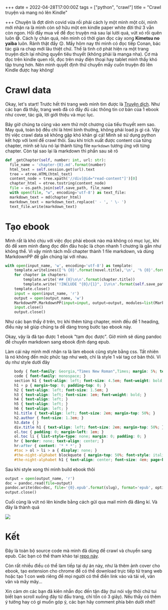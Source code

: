 +++
date = 2022-04-28T17:00:00Z
tags = ["python", "crawl"]
title = "Crawl truyện và mang nó lên Kindle"

+++
Chuyện là đợt dính covid vừa rồi phải cách ly một mình một cõi, mình mới nhận ra là mình còn sở hữu một em kindle paper white đời thứ 3 vẫn còn ngon. Hồi đấy mua về để đọc truyện mà sau lại lười quá, vứt xó rồi quên luôn :sweat_smile:. Cách ly chán quá, nên mình có thời gian đọc cày xong **Kimetsu no yaiba** luôn. Rảnh thật đấy :relieved:. Mấy hôm nay thì mình có đọc tiếp Conan, bác tác giả ra chap mới lâu thiệt chứ. Thế là tình cờ phát hiện ra một trang truyện dịch lại những quyển tiêu thuyết (không phải là manga nha). Cơ mà đọc trên kindle quen rồi, đọc trên máy điện thoại hay tablet mình thấy khó tập trung hơn. Nên mình quyết định thử chuyển mấy cuốn truyện đó lên Kindle được hay không!

# Crawl data

Okay, let's start! Trước hết thì trang web mình tìm được là [Truyện dịch](https://truyendich.com/tieu-thuyet-conan-ban-giao-huong-cua-ke-sat-nhan). Như các bạn đã thấy, trang web đã có đầy đủ các thông tin cơ bản của 1 ebook như cover, tác giả, lời giới thiệu và mục lục.

Bây giờ chúng ta cùng vào xem thử một chương của tiểu thuyết xem sao. May quá, toàn bộ đều chỉ là html bình thường, không phải load js gì cả. Vậy thì việc crawl data sẽ không gặp khó khăn gì cả! Mình sẽ sử dụng python kết hợp với lxml để crawl thôi. Sau khi trích xuất được content của từng chapter, mình sẽ lưu nó lại thành từng file `markdown` tương ứng với từng chapter. Còn tại sao lại là markdown thì phần sau sẽ rõ

```python
def _getChapter(self, number: int, url: str):
  file_name = 'chapter-{0}.md'.format(number)
  html_text = self.session.get(url).text
  tree = etree.HTML(html_text)
  content_node = tree.xpath('//div[@id="read-content"]')[0]
  chapter_html = etree.tostring(content_node)
  file = os.path.join(self.save_path, file_name)
  with open(file, "w", encoding='utf-8') as text_file:
  markdown_text = md(chapter_html)
  markdown_text = markdown_text.replace(' - ', ' \- ')
  text_file.write(markdown_text)
```

# Tạo ebook

Mình rất là khó chịu với việc đọc phải ebook nào mà không có mục lục, khi đó để xem mình đang đọc đến đâu hoặc là chọn nhanh 1 chương là gần như không thể. Vì vậy mình tách mỗi chapter thành 1 file markdown, và dùng MarkdownPP để gắn chúng lại với nhau.

```python
with open(input_name, 'w', encoding='utf-8') as template:
	template.writelines(['% {0}'.format(novel.title),'\n', '% {0}'.format(novel.author), '\n\n'])
    for chapter in chapters:
    	template.write('## {0}\n\n'.format(chapter.title))
        template.write('!INCLUDE "{0}/{1}", 1\n\n'.format(self.save_path, chapter.file_name))
    template.close()
    input = open(input_name, 'r')
    output = open(output_name, 'w')
    MarkdownPP.MarkdownPP(input=input, output=output, modules=list(MarkdownPP.modules))
    input.close()
    output.close()
```

Như các bạn thấy ở trên, trc khi thêm từng chapter, mình đều để 1 heading, điều này sẽ giúp chúng ta dễ dàng trong bước tạo ebook này.

Okay, vậy là đã tạo được 1 ebook "tạm đọc được". Giờ mình sẽ dùng pandoc để chuyển markdown sang ebook định dạng epub.

Làm cái này mình mới nhận ra là làm ebook cũng style bằng css. Tất nhiên là nó không đến mức phức tạp như web, chỉ là style 1 vài tag cơ bản thôi. Ví dụ như style dưới đây

```css
    body { font-family: Georgia,"Times New Roman",Times; margin: 5%; text-align: justify; font-size: medium; }
    code { font-family: monospace; }
    section h1 { text-align: left; font-size: 4.5em; font-weight: bold; margin-bottom: 0; padding-bottom: 0; font-style: italic; }
    h1 + p { margin-top: 0; padding-top: 0; }
    h2 { text-align: left; font-size: 1.5em; }
    h3 { text-align: left; font-size: 1em; font-weight: bold; }
    h4 { text-align: left; }
    h5 { text-align: left; }
    h6 { text-align: left; }
    h1.title { text-align: left; font-size: 2em; margin-top: 50%; }
    h2.author { font-size: 1.3em; }
    h3.date { }
    div.title h1 { text-align: left; font-size: 2em; margin-top: 50%; }
    ol.toc { padding: 0; margin-left: 1em; }
    ol.toc li { list-style-type: none; margin: 0; padding: 0; }
    hr { border: none; text-align: center; }
    hr:after { content: '* * *'; }
    #toc > ol > li > a { display: none; }
    #the-night-alphabet blockquote { margin-top: 50%; font-style: italic; }
    #the-night-alphabet h1 { text-align: center; font-size: 4em; page-break-after: always; }
```

Sau khi style xong thì mình build ebook thôi

```python
output = open(output_name, 'r')
doc = pandoc.read(file=output)
pandoc.write(doc=doc, file='{0}.epub'.format(slug), format='epub', options=['--css=style.css'])
output.close()
```

Cuối cùng là vứt nó lên kindle bằng cách gửi qua mail mình đã đăng kí. Và đây là thành quả

![](https://i.imgur.com/ofncrv2.jpeg)

# Kết

Đây là toàn bộ source code mà mình đã dùng để crawl và chuyển sang epub. Các bạn có thể tham khảo tại [repo này](https://github.com/HoaPham98/truyen-dich-to-ebook).

Còn rất nhiều điều có thể làm tiếp tại dự án này, như là thêm ảnh cover cho ebook, tạo extension cho chrome để có thể download trực tiếp từ trang web hoặc tạo 1 con web riêng để mọi người có thể điền link vào và tải về, vân vân và mây mây...

Xin cảm ơn các bạn đã kiên nhẫn đọc đến tận đây (tui nói vậy thôi chứ tui biết bạn scroll xuống đây từ đầu trang, chỉ tốn có 3 giây). Nếu thấy có thêm ý tưởng hay có gì muốn góp ý, các bạn hãy comment phía bên dưới nhé!!